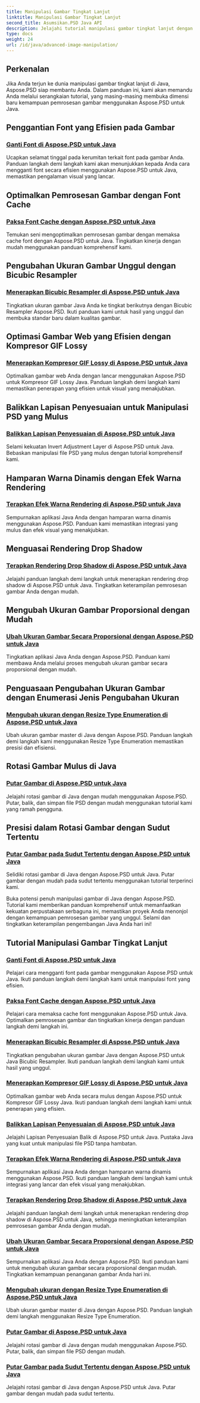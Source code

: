 ```yaml
---
title: Manipulasi Gambar Tingkat Lanjut
linktitle: Manipulasi Gambar Tingkat Lanjut
second_title: Asumsikan.PSD Java API
description: Jelajahi tutorial manipulasi gambar tingkat lanjut dengan Aspose.PSD untuk Java. Pelajari penggantian font yang efisien, memaksa cache font, menerapkan resampler bikubik, dan banyak lagi.
type: docs
weight: 24
url: /id/java/advanced-image-manipulation/
---
```


## Perkenalan

Jika Anda terjun ke dunia manipulasi gambar tingkat lanjut di Java, Aspose.PSD siap membantu Anda. Dalam panduan ini, kami akan memandu Anda melalui serangkaian tutorial, yang masing-masing membuka dimensi baru kemampuan pemrosesan gambar menggunakan Aspose.PSD untuk Java.

## Penggantian Font yang Efisien pada Gambar
### [Ganti Font di Aspose.PSD untuk Java](./replace-fonts/)
Ucapkan selamat tinggal pada kerumitan terkait font pada gambar Anda. Panduan langkah demi langkah kami akan menunjukkan kepada Anda cara mengganti font secara efisien menggunakan Aspose.PSD untuk Java, memastikan pengalaman visual yang lancar.

## Optimalkan Pemrosesan Gambar dengan Font Cache
### [Paksa Font Cache dengan Aspose.PSD untuk Java](./force-font-cache/)
Temukan seni mengoptimalkan pemrosesan gambar dengan memaksa cache font dengan Aspose.PSD untuk Java. Tingkatkan kinerja dengan mudah menggunakan panduan komprehensif kami.

## Pengubahan Ukuran Gambar Unggul dengan Bicubic Resampler
### [Menerapkan Bicubic Resampler di Aspose.PSD untuk Java](./implement-bicubic-resampler/)
Tingkatkan ukuran gambar Java Anda ke tingkat berikutnya dengan Bicubic Resampler Aspose.PSD. Ikuti panduan kami untuk hasil yang unggul dan membuka standar baru dalam kualitas gambar.

## Optimasi Gambar Web yang Efisien dengan Kompresor GIF Lossy
### [Menerapkan Kompresor GIF Lossy di Aspose.PSD untuk Java](./implement-lossy-gif-compressor/)
Optimalkan gambar web Anda dengan lancar menggunakan Aspose.PSD untuk Kompresor GIF Lossy Java. Panduan langkah demi langkah kami memastikan penerapan yang efisien untuk visual yang menakjubkan.

## Balikkan Lapisan Penyesuaian untuk Manipulasi PSD yang Mulus
### [Balikkan Lapisan Penyesuaian di Aspose.PSD untuk Java](./invert-adjustment-layer/)
Selami kekuatan Invert Adjustment Layer di Aspose.PSD untuk Java. Bebaskan manipulasi file PSD yang mulus dengan tutorial komprehensif kami.

## Hamparan Warna Dinamis dengan Efek Warna Rendering
### [Terapkan Efek Warna Rendering di Aspose.PSD untuk Java](./rendering-color-effect/)
Sempurnakan aplikasi Java Anda dengan hamparan warna dinamis menggunakan Aspose.PSD. Panduan kami memastikan integrasi yang mulus dan efek visual yang menakjubkan.

## Menguasai Rendering Drop Shadow
### [Terapkan Rendering Drop Shadow di Aspose.PSD untuk Java](./rendering-drop-shadow/)
Jelajahi panduan langkah demi langkah untuk menerapkan rendering drop shadow di Aspose.PSD untuk Java. Tingkatkan keterampilan pemrosesan gambar Anda dengan mudah.

## Mengubah Ukuran Gambar Proporsional dengan Mudah
### [Ubah Ukuran Gambar Secara Proporsional dengan Aspose.PSD untuk Java](./resize-image-proportionally/)
Tingkatkan aplikasi Java Anda dengan Aspose.PSD. Panduan kami membawa Anda melalui proses mengubah ukuran gambar secara proporsional dengan mudah.

## Penguasaan Pengubahan Ukuran Gambar dengan Enumerasi Jenis Pengubahan Ukuran
### [Mengubah ukuran dengan Resize Type Enumeration di Aspose.PSD untuk Java](./resizing-with-resize-type-enumeration/)
Ubah ukuran gambar master di Java dengan Aspose.PSD. Panduan langkah demi langkah kami menggunakan Resize Type Enumeration memastikan presisi dan efisiensi.

## Rotasi Gambar Mulus di Java
### [Putar Gambar di Aspose.PSD untuk Java](./rotate-image/)
Jelajahi rotasi gambar di Java dengan mudah menggunakan Aspose.PSD. Putar, balik, dan simpan file PSD dengan mudah menggunakan tutorial kami yang ramah pengguna.

## Presisi dalam Rotasi Gambar dengan Sudut Tertentu
### [Putar Gambar pada Sudut Tertentu dengan Aspose.PSD untuk Java](./rotate-image-specific-angle/)
Selidiki rotasi gambar di Java dengan Aspose.PSD untuk Java. Putar gambar dengan mudah pada sudut tertentu menggunakan tutorial terperinci kami.

Buka potensi penuh manipulasi gambar di Java dengan Aspose.PSD. Tutorial kami memberikan panduan komprehensif untuk memanfaatkan kekuatan perpustakaan serbaguna ini, memastikan proyek Anda menonjol dengan kemampuan pemrosesan gambar yang unggul. Selami dan tingkatkan keterampilan pengembangan Java Anda hari ini!
## Tutorial Manipulasi Gambar Tingkat Lanjut
### [Ganti Font di Aspose.PSD untuk Java](./replace-fonts/)
Pelajari cara mengganti font pada gambar menggunakan Aspose.PSD untuk Java. Ikuti panduan langkah demi langkah kami untuk manipulasi font yang efisien.
### [Paksa Font Cache dengan Aspose.PSD untuk Java](./force-font-cache/)
Pelajari cara memaksa cache font menggunakan Aspose.PSD untuk Java. Optimalkan pemrosesan gambar dan tingkatkan kinerja dengan panduan langkah demi langkah ini.
### [Menerapkan Bicubic Resampler di Aspose.PSD untuk Java](./implement-bicubic-resampler/)
Tingkatkan pengubahan ukuran gambar Java dengan Aspose.PSD untuk Java Bicubic Resampler. Ikuti panduan langkah demi langkah kami untuk hasil yang unggul.
### [Menerapkan Kompresor GIF Lossy di Aspose.PSD untuk Java](./implement-lossy-gif-compressor/)
Optimalkan gambar web Anda secara mulus dengan Aspose.PSD untuk Kompresor GIF Lossy Java. Ikuti panduan langkah demi langkah kami untuk penerapan yang efisien. 
### [Balikkan Lapisan Penyesuaian di Aspose.PSD untuk Java](./invert-adjustment-layer/)
Jelajahi Lapisan Penyesuaian Balik di Aspose.PSD untuk Java. Pustaka Java yang kuat untuk manipulasi file PSD tanpa hambatan.
### [Terapkan Efek Warna Rendering di Aspose.PSD untuk Java](./rendering-color-effect/)
Sempurnakan aplikasi Java Anda dengan hamparan warna dinamis menggunakan Aspose.PSD. Ikuti panduan langkah demi langkah kami untuk integrasi yang lancar dan efek visual yang menakjubkan.
### [Terapkan Rendering Drop Shadow di Aspose.PSD untuk Java](./rendering-drop-shadow/)
Jelajahi panduan langkah demi langkah untuk menerapkan rendering drop shadow di Aspose.PSD untuk Java, sehingga meningkatkan keterampilan pemrosesan gambar Anda dengan mudah.
### [Ubah Ukuran Gambar Secara Proporsional dengan Aspose.PSD untuk Java](./resize-image-proportionally/)
Sempurnakan aplikasi Java Anda dengan Aspose.PSD. Ikuti panduan kami untuk mengubah ukuran gambar secara proporsional dengan mudah. Tingkatkan kemampuan penanganan gambar Anda hari ini.
### [Mengubah ukuran dengan Resize Type Enumeration di Aspose.PSD untuk Java](./resizing-with-resize-type-enumeration/)
Ubah ukuran gambar master di Java dengan Aspose.PSD. Panduan langkah demi langkah menggunakan Resize Type Enumeration. 
### [Putar Gambar di Aspose.PSD untuk Java](./rotate-image/)
Jelajahi rotasi gambar di Java dengan mudah menggunakan Aspose.PSD. Putar, balik, dan simpan file PSD dengan mudah.
### [Putar Gambar pada Sudut Tertentu dengan Aspose.PSD untuk Java](./rotate-image-specific-angle/)
Jelajahi rotasi gambar di Java dengan Aspose.PSD untuk Java. Putar gambar dengan mudah pada sudut tertentu.